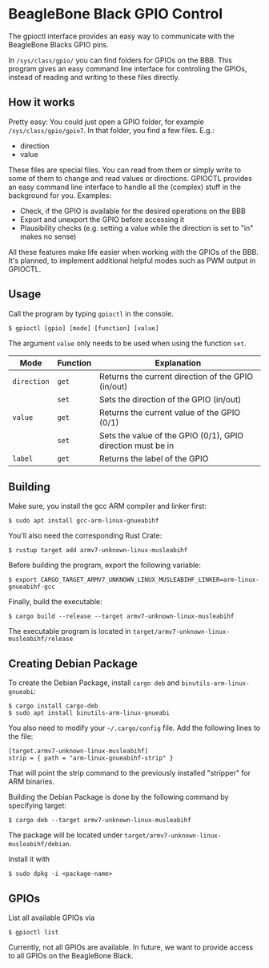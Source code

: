 # BeagleBone Black GPIO Control

The gpioctl interface provides an easy way to communicate with the BeagleBone Blacks GPIO pins.

In `/sys/class/gpio/` you can find folders for GPIOs on the BBB. This program gives an easy command line interface for controling the GPIOs, instead of reading and writing to these files directly.

## How it works

Pretty easy: You could just open a GPIO folder, for example `/sys/class/gpio/gpio7`. In that folder, you find a few files. E.g.:

* direction
* value

These files are special files. You can read from them or simply write to some of them to change and read values or directions. GPIOCTL provides an easy command line interface to handle all the (complex) stuff in the background for you. Examples:

* Check, if the GPIO is available for the desired operations on the BBB
* Export and unexport the GPIO before accessing it
* Plausibility checks (e.g. setting a value while the direction is set to "in" makes no sense)

All these features make life easier when working with the GPIOs of the BBB. It's planned, to implement additional helpful modes such as PWM output in GPIOCTL.

## Usage

Call the program by typing `gpioctl` in the console.

```console
$ gpioctl [gpio] [mode] [function] [value]
```

The argument `value` only needs to be used when using the function `set`.


| Mode        | Function | Explanation                                                   |
|-------------|----------|---------------------------------------------------------------|
| `direction` | `get`    | Returns the current direction of the GPIO (in/out)            |
|             | `set`    | Sets the direction of the GPIO (in/out)                       |
| `value`     | `get`    | Returns the current value of the GPIO (0/1)                   |
|             | `set`    | Sets the value of the GPIO (0/1), GPIO direction must be in   |
| `label`     | `get`    | Returns the label of the GPIO                                 |


## Building

Make sure, you install the gcc ARM compiler and linker first:

```console
$ sudo apt install gcc-arm-linux-gnueabihf
```

You'll also need the corresponding Rust Crate:

```console
$ rustup target add armv7-unknown-linux-musleabihf
```

Before building the program, export the following variable:

```console
$ export CARGO_TARGET_ARMV7_UNKNOWN_LINUX_MUSLEABIHF_LINKER=arm-linux-gnueabihf-gcc
```

Finally, build the executable:

```console
$ cargo build --release --target armv7-unknown-linux-musleabihf
```

The executable program is located in `target/armv7-unknown-linux-musleabihf/release`

## Creating Debian Package
To create the Debian Package, install `cargo deb` and `binutils-arm-linux-gnueabi`:

```console
$ cargo install cargo-deb
$ sudo apt install binutils-arm-linux-gnueabi
```

You also need to modify your `~/.cargo/config` file. Add the following lines to the file:

```console
[target.armv7-unknown-linux-musleabihf]
strip = { path = "arm-linux-gnueabihf-strip" }
```

That will point the strip command to the previously installed "stripper" for ARM binaries.

Building the Debian Package is done by the following command by specifying target:

```console
$ cargo deb --target armv7-unknown-linux-musleabihf
```

The package will be located under `target/armv7-unknown-linux-musleabihf/debian`.

Install it with

```console
$ sudo dpkg -i <package-name>
```

## GPIOs
List all available GPIOs via
```
$ gpioctl list
```

Currently, not all GPIOs are available. In future, we want to provide access to all GPIOs on the BeagleBone Black.
